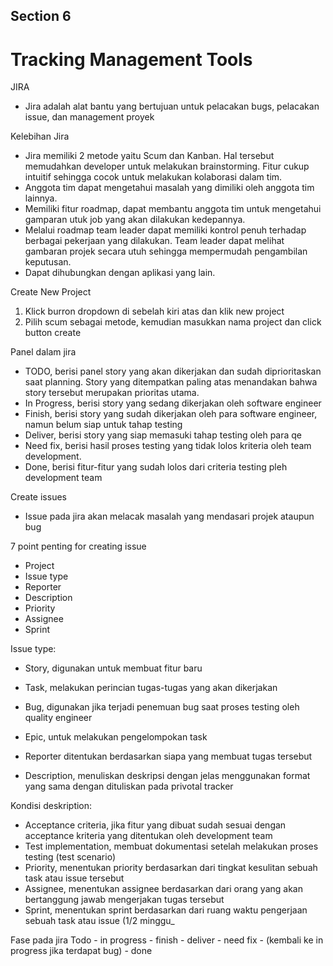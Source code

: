 ## Section 6

# Tracking Management Tools

JIRA
- Jira adalah alat bantu yang bertujuan untuk pelacakan bugs, pelacakan issue, dan management proyek

Kelebihan Jira
- Jira memiliki 2 metode yaitu Scum dan Kanban. Hal tersebut memudahkan developer untuk melakukan brainstorming. Fitur cukup intuitif sehingga cocok untuk melakukan kolaborasi dalam tim.
- Anggota tim dapat mengetahui masalah yang dimiliki oleh anggota tim lainnya.
- Memiliki fitur roadmap, dapat membantu anggota tim untuk mengetahui gamparan utuk job yang akan dilakukan kedepannya.
- Melalui roadmap team leader dapat memiliki kontrol penuh terhadap berbagai pekerjaan yang dilakukan. Team leader dapat melihat gambaran projek secara utuh sehingga mempermudah pengambilan keputusan.
- Dapat dihubungkan dengan aplikasi yang lain.

Create New Project
1. Klick burron dropdown di sebelah kiri atas dan klik new project
2. Pilih scum sebagai metode, kemudian masukkan nama project dan click button create

Panel dalam jira
- TODO, berisi panel story yang akan dikerjakan dan sudah diprioritaskan saat planning. Story yang ditempatkan paling atas menandakan bahwa story tersebut merupakan prioritas utama.
- In Progress, berisi story yang sedang dikerjakan oleh software engineer
- Finish, berisi story yang sudah dikerjakan oleh para software engineer, namun belum siap untuk tahap testing
- Deliver, berisi story yang siap memasuki tahap testing oleh para qe
- Need fix, berisi hasil proses testing yang tidak lolos kriteria oleh team development.
- Done, berisi fitur-fitur yang sudah lolos dari criteria testing pleh development team

Create issues
- Issue pada jira akan melacak masalah yang mendasari projek ataupun bug

7 point penting for creating issue
- Project
- Issue type
- Reporter
- Description
- Priority
- Assignee
- Sprint

Issue type:
- Story, digunakan untuk membuat fitur baru
- Task, melakukan perincian tugas-tugas yang akan dikerjakan
- Bug, digunakan jika terjadi penemuan bug saat proses testing oleh quality engineer
- Epic, untuk melakukan pengelompokan task


- Reporter ditentukan berdasarkan siapa yang membuat tugas tersebut
- Description, menuliskan deskripsi dengan jelas menggunakan format yang sama dengan dituliskan pada privotal tracker

Kondisi deskription:
- Acceptance criteria, jika fitur yang dibuat sudah sesuai dengan acceptance kriteria yang ditentukan oleh development team
- Test implementation, membuat dokumentasi setelah melakukan proses testing (test scenario)
- Priority, menentukan priority berdasarkan dari tingkat kesulitan sebuah task atau issue tersebut
- Assignee, menentukan assignee berdasarkan dari orang yang akan bertanggung jawab mengerjakan tugas tersebut
- Sprint, menentukan sprint berdasarkan dari ruang waktu pengerjaan sebuah task atau issue (1/2 minggu_

Fase pada jira
Todo - in progress - finish - deliver - need fix - (kembali ke in progress jika terdapat bug) - done
